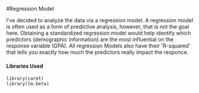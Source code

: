 #Regression Model

I've decided to analyze the data via a regression model. A regression model is
often used as a form of predictive analysis, however, that is not the goal here.
Obtaining a standardized regression model would help identify which predictors
(demographic information) are the most influential on the response variable (GPA).
All regression Models also have their 'R-squared' that tells you exactly how 
much the predictors really impact the responce.

#### Libraries Used
```{r}
library(caret)
library(lm.beta)

```
